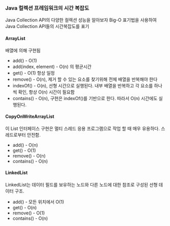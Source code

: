 ### Java 컬렉션 프레임워크의 시간 복잡도
Java Collection API의 다양한 컬렉션 성능을 알아보자
Big-O 표기법을 사용하여 Java Collection API들의 시간복잡도를 표기

#### ArrayList
배열에 의해 구현됨
- add() - O(1)
- add(index, element) - O(n) 의 평균시간
- get() - O(1) 항상 일정
- remove() - O(n), 제거 할 수 있는 요소를 찾기위해 전체 배열을 반복해야 한다
- indexOf() - O(n), 선형 시간으로 실행된다. 내부 배열을 반복하고 각 요소를 하나씩 확인, 항상 O(n) 시간이 필요함
- contains() - O(n), 구현은 indexOf()를 기반으로 한다. 따라서 O(n) 시간에도 실행된다.

#### CopyOnWriteArrayList
이 List 인터페이스 구현은 멀티 스레드 응용 프로그램으로 작업 할 때 매우 유용하다. 스레드로부터 안전함.
- add() - O(n)
- get() - O(1)
- remove() - O(n)
- contains() - O(n)

#### LinkedList
LinkedList는 데이터 필드를 보유하는 노드와 다른 노드에 대한 참조로 구성된 선형 데이터 구조.
- add() - 모든 위치에서 O(1)
- get() - O(n)
- remove() - O(1)
- contains() - O(n)
